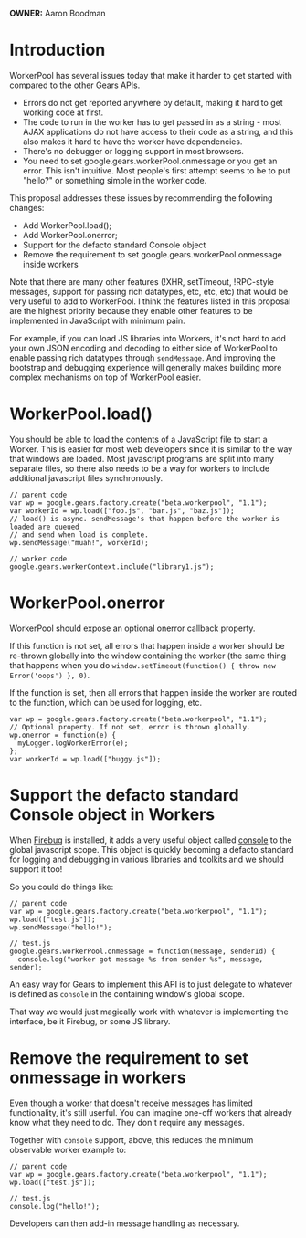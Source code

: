 **OWNER:** Aaron Boodman

# Introduction #

WorkerPool has several issues today that make it harder to get started with compared to the other Gears APIs.

  * Errors do not get reported anywhere by default, making it hard to get working code at first.
  * The code to run in the worker has to get passed in as a string - most AJAX applications do not have access to their code as a string, and this also makes it hard to have the worker have dependencies.
  * There's no debugger or logging support in most browsers.
  * You need to set google.gears.workerPool.onmessage or you get an error. This isn't intuitive. Most people's first attempt seems to be to put "hello?" or something simple in the worker code.

This proposal addresses these issues by recommending the following changes:

  * Add WorkerPool.load();
  * Add WorkerPool.onerror;
  * Support for the defacto standard Console object
  * Remove the requirement to set google.gears.workerPool.onmessage inside workers

Note that there are many other features (!XHR, setTimeout, !RPC-style  messages, support for passing rich datatypes, etc, etc, etc) that would be very useful to add to WorkerPool. I think the features listed in this proposal are the highest priority because they enable other features to be implemented in JavaScript with minimum pain.

For example, if you can load JS libraries into Workers, it's not hard to add your own JSON encoding and decoding to either side of WorkerPool to enable passing rich datatypes through `sendMessage`. And improving the bootstrap and debugging experience will generally makes building more complex mechanisms on top of WorkerPool easier.

# WorkerPool.load() #

You should be able to load the contents of a JavaScript file to start a Worker. This is easier for most web developers since it is similar to the way that windows are loaded. Most javascript programs are split into many separate files, so there also needs to be a way for workers to include additional javascript files synchronously.

```
// parent code
var wp = google.gears.factory.create("beta.workerpool", "1.1");
var workerId = wp.load(["foo.js", "bar.js", "baz.js"]);
// load() is async. sendMessage's that happen before the worker is loaded are queued
// and send when load is complete.
wp.sendMessage("muah!", workerId);

// worker code
google.gears.workerContext.include("library1.js");
```


# WorkerPool.onerror #

WorkerPool should expose an optional onerror callback property.

If this function is not set, all errors that happen inside a worker should be re-thrown globally into the window containing the worker (the same thing that happens when you do `window.setTimeout(function() { throw new Error('oops') }, 0)`.

If the function is set, then all errors that happen inside the worker are routed to the function, which can be used for logging, etc.

```
var wp = google.gears.factory.create("beta.workerpool", "1.1");
// Optional property. If not set, error is thrown globally.
wp.onerror = function(e) {
  myLogger.logWorkerError(e);
};
var workerId = wp.load(["buggy.js"]);
```


# Support the defacto standard Console object in Workers #

When [Firebug](http://www.getfirebug.com/) is installed, it adds a very useful object called [console](http://www.getfirebug.com/console.html) to the global javascript scope. This object is quickly becoming a defacto standard for logging and debugging in various libraries and toolkits and we should support it too!

So you could do things like:

```
// parent code
var wp = google.gears.factory.create("beta.workerpool", "1.1");
wp.load(["test.js"]);
wp.sendMessage("hello!");

// test.js
google.gears.workerPool.onmessage = function(message, senderId) {
  console.log("worker got message %s from sender %s", message, sender);
```

An easy way for Gears to implement this API is to just delegate to whatever is defined as `console` in the containing window's global scope.

That way we would just magically work with whatever is implementing the interface, be it Firebug, or some JS library.


# Remove the requirement to set onmessage in workers #

Even though a worker that doesn't receive messages has limited functionality, it's still userful. You can imagine one-off workers that already know what they need to do. They don't require any messages.

Together with `console` support, above, this reduces the minimum observable worker example to:

```
// parent code
var wp = google.gears.factory.create("beta.workerpool", "1.1");
wp.load(["test.js"]);

// test.js
console.log("hello!");
```

Developers can then add-in message handling as necessary.